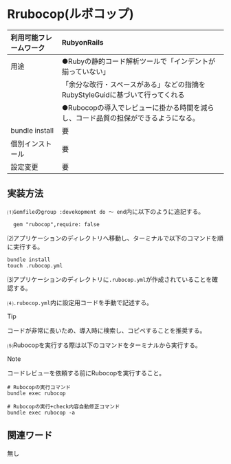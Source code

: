 # Rrubocop(ルボコップ)  
|利用可能フレームワーク | RubyonRails                                                   |  
|:---------------------|:---------------------------------------------------------------|
|用途                  |●Rubyの静的コード解析ツールで「インデントが揃っていない」                    |
|                      |「余分な改行・スペースがある」などの指摘をRubyStyleGuidに基づいて行ってくれる|
|                      | ●Rubocopの導入でレビューに掛かる時間を減らし、コード品質の担保ができるようになる。　　　　                     |
|bundle install        | 要                                                           | 
|個別インストール        | 要                                                         |
|設定変更               | 要                                                           |  

## 実装方法  
⑴`Gemfile`の`group :devekopment do ～ end`内に以下のように追記する。  
```bush
  gem "rubocop",require: false
```  
⑵アプリケーションのディレクトリへ移動し、ターミナルで以下のコマンドを順に実行する。  
  ```bush
  bundle install
  touch .rubocop.yml
  ```  
⑶アプリケーションのディレクトリに`.rubocop.yml`が作成されていることを確認する。    
  
⑷`.rubocop.yml`内に設定用コードを手動で記述する。  
>[!TIP]
>コードが非常に長いため、導入時に検索し、コピペすることを推奨する。

⑸Rubocopを実行する際は以下のコマンドをターミナルから実行する。  
>[!NOTE]
>コードレビューを依頼する前にRubocopを実行すること。
  ```bush
  # Rubocopの実行コマンド
  bundle exec rubocop
  ```
  ```bush
  # Rubocopの実行+check内容自動修正コマンド
  bundle exec rubocop -a
  ```

## 関連ワード  
無し
